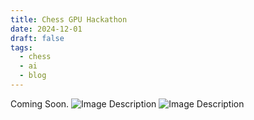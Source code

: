 ```yaml
---
title: Chess GPU Hackathon
date: 2024-12-01
draft: false
tags:
  - chess
  - ai
  - blog
---
```

Coming Soon.
![Image Description](/attachments/pngtree-skeleton-playing-guitar-halloween-skeleton-playing-guitar-illustration-generative-ai-png-image_11578828.png)
![Image Description](/attachments/Screenshot%202024-10-09%20at%2010.45.28AM.png)